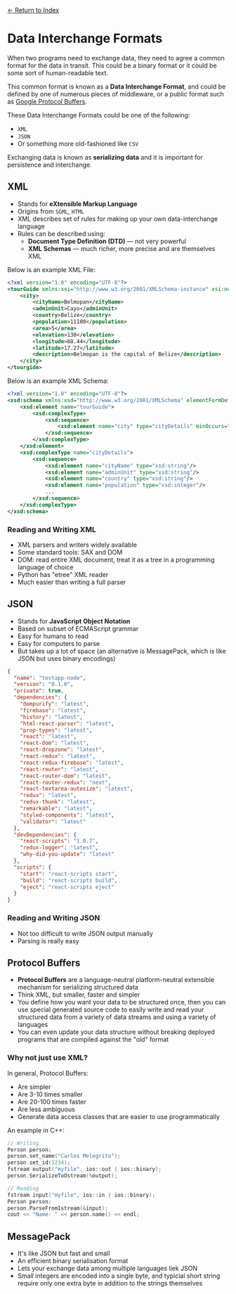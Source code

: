 [← Return to Index](https://github.com/cjmlgrto/fit3140-notes/)

# Data Interchange Formats

When two programs need to exchange data, they need to agree a common format for the data in transit. This could be a binary format or it could be some sort of human-readable text.

This common format is known as a **Data Interchange Format**, and could be defined by one of numerous pieces of middleware, or a public format such as [Google Protocol Buffers](https://developers.google.com/protocol-buffers/docs/overview). 

These Data Interchange Formats could be one of the following:

- `XML`
- `JSON`
- Or something more old-fashioned like `CSV`

Exchanging data is known as **serializing data** and it is important for persistence and interchange.

## XML

- Stands for **eXtensible Markup Language**
- Origins from `SGML`, `HTML`
- XML describes set of rules for making up your own data-interchange language
- Rules can be described using:
	- **Document Type Definition (DTD)** — not very powerful
	- **XML Schemas** — much richer, more precise and are themselves XML

Below is an example XML File:

```xml
<?xml version="1.0" encoding="UTF-8"?>
<tourGuide xmlns:xsi="http://www.w3.org/2001/XMLSchema-instance" xsi:noNamespaceSchemaLocation="city.xsd">
	<city>
		<cityName>Belmopan</cityName>
		<adminUnit>Cayo</adminUnit>
		<country>Belize</country>
		<population>11100</population>
		<area>5</area>
		<elevation>130</elevation>
		<longitude>88.44</longitude>
		<latitude>17.27</latitude>
		<description>Belmopan is the capital of Belize</description>
	</city>
</tourgide>
```

Below is an example XML Schema:

```xml
<?xml version="1.0" encoding="UTF-8"?>
<xsd:schema xmlns:xsd="http://www.w3.org/2001/XMLSchema" elementFormDefault="unqualified">
	<xsd:element name="tourGuide">
		<xsd:complexType>
			<xsd:sequence>
				<xsd:element name="city" type="cityDetails" minOccurs="1" maxOccurs="unbounded"/>
			</xsd:sequence>
		</xsd:complexType>
	</xsd:element>
	<xsd:complexType name="cityDetails">
		<xsd:sequence>
			<xsd:element name="cityName" type="xsd:string"/>
			<xsd:element name="adminUnit" type="xsd:string"/>
			<xsd:element name="country" type="xsd:string"/>
			<xsd:element name="population" type="xsd:integer"/>
			...
		</xsd:sequence>
	</xsd:complexType>
</xsd:schema>
```

### Reading and Writing XML

- XML parsers and writers widely available
- Some standard tools: SAX and DOM
- DOM: read entire XML document, treat it as a tree in a programming language of choice
- Python has "etree" XML reader
- Much easier than writing a full parser

## JSON

- Stands for **JavaScript Object Notation**
- Based on subset of ECMAScript grammar
- Easy for humans to read
- Easy for computers to parse
- But takes up a lot of space (an alternative is MessagePack, which is like JSON but uses binary encodings)

```json
{
  "name": "testapp-node",
  "version": "0.1.0",
  "private": true,
  "dependencies": {
    "dompurify": "latest",
    "firebase": "latest",
    "history": "latest",
    "html-react-parser": "latest",
    "prop-types": "latest",
    "react": "latest",
    "react-dom": "latest",
    "react-dropzone": "latest",
    "react-redux": "latest",
    "react-redux-firebase": "latest",
    "react-router": "latest",
    "react-router-dom": "latest",
    "react-router-redux": "next",
    "react-textarea-autosize": "latest",
    "redux": "latest",
    "redux-thunk": "latest",
    "remarkable": "latest",
    "styled-components": "latest",
    "validator": "latest"
  },
  "devDependencies": {
    "react-scripts": "1.0.7",
    "redux-logger": "latest",
    "why-did-you-update": "latest"
  },
  "scripts": {
    "start": "react-scripts start",
    "build": "react-scripts build",
    "eject": "react-scripts eject"
  }
}
```

### Reading and Writing JSON

- Not too difficult to write JSON output manually
- Parsing is really easy

## Protocol Buffers

- **Protocol Buffers** are a language-neutral platform-neutral extensible mechanism for serializing structured data
- Think XML, but smaller, faster and simpler
- You define how you want your data to be structured once, then you can use special generated source code to easily write and read your structured data from a variety of data streams and using a variety of languages
- You can even update your data structure without breaking deployed programs that are compiled against the "old" format

### Why not just use XML?

In general, Protocol Buffers:

- Are simpler
- Are 3-10 times smaller
- Are 20-100 times faster
- Are less ambiguous
- Generate data access classes that are easier to use programmatically

An example in C++:

```c++
// Writing
Person person;
person.set_name("Carlos Melegrito");
person.set_id(1234);
fstream output("myfile", ios::out | ios::binary);
person.SerializeToOstream(%output);

// Reading
fstream input("myfile", ios::in | ios::binary);
Person person;
person.ParseFromIstream(&input);
cout << "Name: " << person.name() << endl;
```

## MessagePack

- It's like JSON but fast and small
- An efficient binary serialisation format
- Lets your exchange data among multiple languages liek JSON
- Small integers are encoded into a single byte, and typicial short string require only one extra byte in addition to the strings themselves

